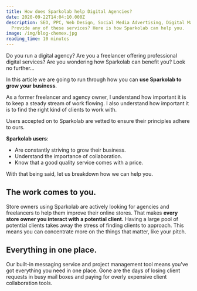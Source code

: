 ```yaml
---
title: How does Sparkolab help Digital Agencies?
date: 2020-09-22T14:04:10.000Z
description: SEO, PPC, Web Design, Social Media Advertising, Digital Marketing.
  Provide any of these services? Here is how Sparkolab can help you.
image: /img/blog-chemex.jpg
reading_time: 10 minutes
---
```

Do you run a digital agency? Are you a freelancer offering professional digital services? Are you wondering how Sparkolab can benefit you? Look no further...

In this article we are going to run through how you can **use Sparkolab to grow your business**.

As a former freelancer and agency owner, I understand how important it is to keep a steady stream of work flowing. I also understand how important it is to find the right kind of clients to work with.

Users accepted on to Sparkolab are vetted to ensure their principles adhere to ours.

**Sparkolab users**:

* Are constantly striving to grow their business.
* Understand the importance of collaboration.
* Know that a good quality service comes with a price.

With that being said, let us breakdown how we can help you.

## The work comes to you.

Store owners using Sparkolab are actively looking for agencies and freelancers to help them improve their online stores. That makes **every store owner you interact with a potential client.** Having a large pool of potential clients takes away the stress of finding clients to approach. This means you can concentrate more on the things that matter, like your pitch.

## Everything in one place.

Our built-in messaging service and project management tool means you've got everything you need in one place. Gone are the days of losing client requests in busy mail boxes and paying for overly expensive client collaboration tools.